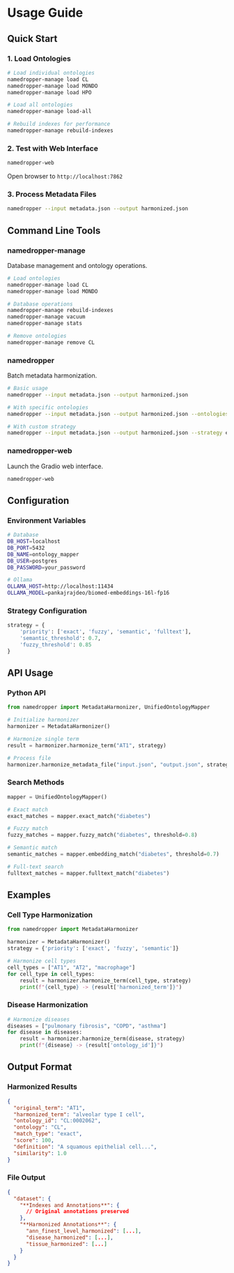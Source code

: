 # Usage Guide

## Quick Start

### 1. Load Ontologies
```bash
# Load individual ontologies
namedropper-manage load CL
namedropper-manage load MONDO
namedropper-manage load HPO

# Load all ontologies
namedropper-manage load-all

# Rebuild indexes for performance
namedropper-manage rebuild-indexes
```

### 2. Test with Web Interface
```bash
namedropper-web
```
Open browser to `http://localhost:7862`

### 3. Process Metadata Files
```bash
namedropper --input metadata.json --output harmonized.json
```

## Command Line Tools

### namedropper-manage
Database management and ontology operations.

```bash
# Load ontologies
namedropper-manage load CL
namedropper-manage load MONDO

# Database operations
namedropper-manage rebuild-indexes
namedropper-manage vacuum
namedropper-manage stats

# Remove ontologies
namedropper-manage remove CL
```

### namedropper
Batch metadata harmonization.

```bash
# Basic usage
namedropper --input metadata.json --output harmonized.json

# With specific ontologies
namedropper --input metadata.json --output harmonized.json --ontologies CL,MONDO

# With custom strategy
namedropper --input metadata.json --output harmonized.json --strategy exact,fuzzy,semantic
```

### namedropper-web
Launch the Gradio web interface.

```bash
namedropper-web
```

## Configuration

### Environment Variables
```bash
# Database
DB_HOST=localhost
DB_PORT=5432
DB_NAME=ontology_mapper
DB_USER=postgres
DB_PASSWORD=your_password

# Ollama
OLLAMA_HOST=http://localhost:11434
OLLAMA_MODEL=pankajrajdeo/biomed-embeddings-16l-fp16
```

### Strategy Configuration
```python
strategy = {
    'priority': ['exact', 'fuzzy', 'semantic', 'fulltext'],
    'semantic_threshold': 0.7,
    'fuzzy_threshold': 0.85
}
```

## API Usage

### Python API
```python
from namedropper import MetadataHarmonizer, UnifiedOntologyMapper

# Initialize harmonizer
harmonizer = MetadataHarmonizer()

# Harmonize single term
result = harmonizer.harmonize_term("AT1", strategy)

# Process file
harmonizer.harmonize_metadata_file("input.json", "output.json", strategy)
```

### Search Methods
```python
mapper = UnifiedOntologyMapper()

# Exact match
exact_matches = mapper.exact_match("diabetes")

# Fuzzy match
fuzzy_matches = mapper.fuzzy_match("diabetes", threshold=0.8)

# Semantic match
semantic_matches = mapper.embedding_match("diabetes", threshold=0.7)

# Full-text search
fulltext_matches = mapper.fulltext_match("diabetes")
```

## Examples

### Cell Type Harmonization
```python
from namedropper import MetadataHarmonizer

harmonizer = MetadataHarmonizer()
strategy = {'priority': ['exact', 'fuzzy', 'semantic']}

# Harmonize cell types
cell_types = ["AT1", "AT2", "macrophage"]
for cell_type in cell_types:
    result = harmonizer.harmonize_term(cell_type, strategy)
    print(f"{cell_type} -> {result['harmonized_term']}")
```

### Disease Harmonization
```python
# Harmonize diseases
diseases = ["pulmonary fibrosis", "COPD", "asthma"]
for disease in diseases:
    result = harmonizer.harmonize_term(disease, strategy)
    print(f"{disease} -> {result['ontology_id']}")
```

## Output Format

### Harmonized Results
```json
{
  "original_term": "AT1",
  "harmonized_term": "alveolar type I cell",
  "ontology_id": "CL:0002062",
  "ontology": "CL",
  "match_type": "exact",
  "score": 100,
  "definition": "A squamous epithelial cell...",
  "similarity": 1.0
}
```

### File Output
```json
{
  "dataset": {
    "**Indexes and Annotations**": {
      // Original annotations preserved
    },
    "**Harmonized Annotations**": {
      "ann_finest_level_harmonized": [...],
      "disease_harmonized": [...],
      "tissue_harmonized": [...]
    }
  }
}
```
